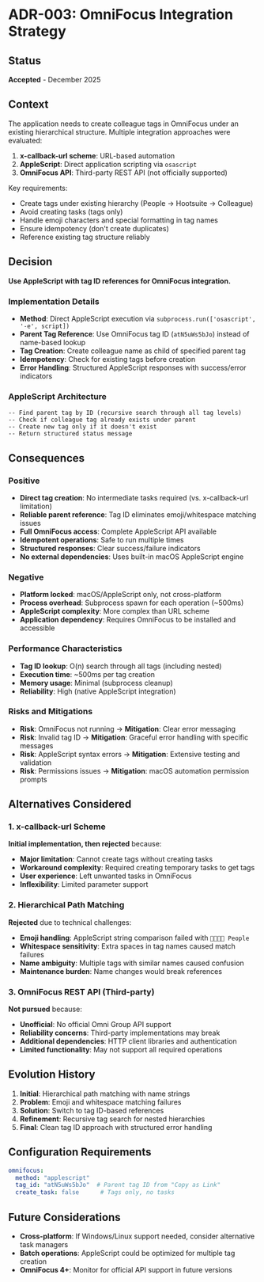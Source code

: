# ADR-003: OmniFocus Integration Strategy

## Status
**Accepted** - December 2025

## Context
The application needs to create colleague tags in OmniFocus under an existing hierarchical structure. Multiple integration approaches were evaluated:

1. **x-callback-url scheme**: URL-based automation
2. **AppleScript**: Direct application scripting via `osascript`
3. **OmniFocus API**: Third-party REST API (not officially supported)

Key requirements:
- Create tags under existing hierarchy (People → Hootsuite → Colleague)
- Avoid creating tasks (tags only)
- Handle emoji characters and special formatting in tag names
- Ensure idempotency (don't create duplicates)
- Reference existing tag structure reliably

## Decision
**Use AppleScript with tag ID references for OmniFocus integration.**

### Implementation Details
- **Method**: Direct AppleScript execution via `subprocess.run(['osascript', '-e', script])`
- **Parent Tag Reference**: Use OmniFocus tag ID (`atN5uWs5bJo`) instead of name-based lookup
- **Tag Creation**: Create colleague name as child of specified parent tag
- **Idempotency**: Check for existing tags before creation
- **Error Handling**: Structured AppleScript responses with success/error indicators

### AppleScript Architecture
```applescript
-- Find parent tag by ID (recursive search through all tag levels)
-- Check if colleague tag already exists under parent
-- Create new tag only if it doesn't exist
-- Return structured status message
```

## Consequences

### Positive
- **Direct tag creation**: No intermediate tasks required (vs. x-callback-url limitation)
- **Reliable parent reference**: Tag ID eliminates emoji/whitespace matching issues
- **Full OmniFocus access**: Complete AppleScript API available
- **Idempotent operations**: Safe to run multiple times
- **Structured responses**: Clear success/failure indicators
- **No external dependencies**: Uses built-in macOS AppleScript engine

### Negative
- **Platform locked**: macOS/AppleScript only, not cross-platform
- **Process overhead**: Subprocess spawn for each operation (~500ms)
- **AppleScript complexity**: More complex than URL scheme
- **Application dependency**: Requires OmniFocus to be installed and accessible

### Performance Characteristics
- **Tag ID lookup**: O(n) search through all tags (including nested)
- **Execution time**: ~500ms per tag creation
- **Memory usage**: Minimal (subprocess cleanup)
- **Reliability**: High (native AppleScript integration)

### Risks and Mitigations
- **Risk**: OmniFocus not running → **Mitigation**: Clear error messaging
- **Risk**: Invalid tag ID → **Mitigation**: Graceful error handling with specific messages
- **Risk**: AppleScript syntax errors → **Mitigation**: Extensive testing and validation
- **Risk**: Permissions issues → **Mitigation**: macOS automation permission prompts

## Alternatives Considered

### 1. x-callback-url Scheme
**Initial implementation, then rejected** because:
- **Major limitation**: Cannot create tags without creating tasks
- **Workaround complexity**: Required creating temporary tasks to get tags
- **User experience**: Left unwanted tasks in OmniFocus
- **Inflexibility**: Limited parameter support

### 2. Hierarchical Path Matching
**Rejected** due to technical challenges:
- **Emoji handling**: AppleScript string comparison failed with `👨‍👩‍👦‍👦 People`
- **Whitespace sensitivity**: Extra spaces in tag names caused match failures  
- **Name ambiguity**: Multiple tags with similar names caused confusion
- **Maintenance burden**: Name changes would break references

### 3. OmniFocus REST API (Third-party)
**Not pursued** because:
- **Unofficial**: No official Omni Group API support
- **Reliability concerns**: Third-party implementations may break
- **Additional dependencies**: HTTP client libraries and authentication
- **Limited functionality**: May not support all required operations

## Evolution History
1. **Initial**: Hierarchical path matching with name strings
2. **Problem**: Emoji and whitespace matching failures
3. **Solution**: Switch to tag ID-based references
4. **Refinement**: Recursive tag search for nested hierarchies
5. **Final**: Clean tag ID approach with structured error handling

## Configuration Requirements
```yaml
omnifocus:
  method: "applescript"
  tag_id: "atN5uWs5bJo"  # Parent tag ID from "Copy as Link"
  create_task: false      # Tags only, no tasks
```

## Future Considerations
- **Cross-platform**: If Windows/Linux support needed, consider alternative task managers
- **Batch operations**: AppleScript could be optimized for multiple tag creation
- **OmniFocus 4+**: Monitor for official API support in future versions
